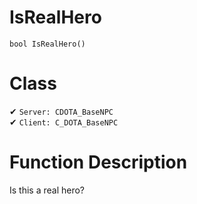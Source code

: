 # IsRealHero
```
bool IsRealHero()
```
# Class
✔ `Server: CDOTA_BaseNPC`  
✔ `Client: C_DOTA_BaseNPC`  

# Function Description
Is this a real hero?
